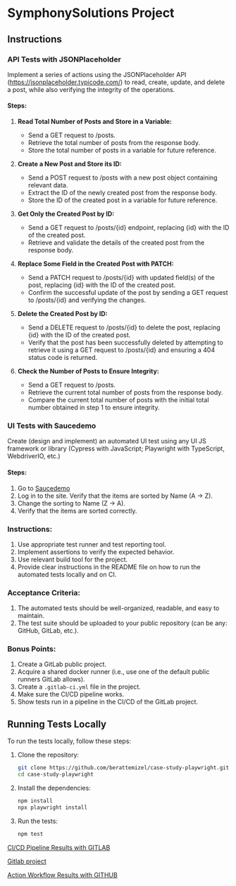 # SymphonySolutions Project

## Instructions

### API Tests with JSONPlaceholder

Implement a series of actions using the JSONPlaceholder API (https://jsonplaceholder.typicode.com/) to read, create, update, and delete a post, while also verifying the integrity of the operations.

#### Steps:

1. **Read Total Number of Posts and Store in a Variable:**
   - Send a GET request to /posts.
   - Retrieve the total number of posts from the response body.
   - Store the total number of posts in a variable for future reference.

2. **Create a New Post and Store its ID:**
   - Send a POST request to /posts with a new post object containing relevant data.
   - Extract the ID of the newly created post from the response body.
   - Store the ID of the created post in a variable for future reference.

3. **Get Only the Created Post by ID:**
   - Send a GET request to /posts/{id} endpoint, replacing {id} with the ID of the created post.
   - Retrieve and validate the details of the created post from the response body.

4. **Replace Some Field in the Created Post with PATCH:**
   - Send a PATCH request to /posts/{id} with updated field(s) of the post, replacing {id} with the ID of the created post.
   - Confirm the successful update of the post by sending a GET request to /posts/{id} and verifying the changes.

5. **Delete the Created Post by ID:**
   - Send a DELETE request to /posts/{id} to delete the post, replacing {id} with the ID of the created post.
   - Verify that the post has been successfully deleted by attempting to retrieve it using a GET request to /posts/{id} and ensuring a 404 status code is returned.

6. **Check the Number of Posts to Ensure Integrity:**
   - Send a GET request to /posts.
   - Retrieve the current total number of posts from the response body.
   - Compare the current total number of posts with the initial total number obtained in step 1 to ensure integrity.

### UI Tests with Saucedemo

Create (design and implement) an automated UI test using any UI JS framework or library (Cypress with JavaScript; Playwright with TypeScript, WebdriverIO, etc.)

#### Steps:

1. Go to [Saucedemo](https://www.saucedemo.com/)
2. Log in to the site. Verify that the items are sorted by Name (A -> Z).
3. Change the sorting to Name (Z -> A).
4. Verify that the items are sorted correctly.

### Instructions:

1. Use appropriate test runner and test reporting tool.
2. Implement assertions to verify the expected behavior.
3. Use relevant build tool for the project.
4. Provide clear instructions in the README file on how to run the automated tests locally and on CI.

### Acceptance Criteria:

1. The automated tests should be well-organized, readable, and easy to maintain.
2. The test suite should be uploaded to your public repository (can be any: GitHub, GitLab, etc.).

### Bonus Points:

1. Create a GitLab public project.
2. Acquire a shared docker runner (i.e., use one of the default public runners GitLab allows).
3. Create a `.gitlab-ci.yml` file in the project.
4. Make sure the CI/CD pipeline works.
5. Show tests run in a pipeline in the CI/CD of the GitLab project.

## Running Tests Locally

To run the tests locally, follow these steps:

1. Clone the repository:
   ```sh
   git clone https://github.com/berattemizel/case-study-playwright.git
   cd case-study-playwright

2. Install the dependencies:
   ```sh
   npm install
   npx playwright install
   
3. Run the tests:
   ```sh
   npm test

[CI/CD Pipeline Results with GITLAB](https://gitlab.com/case5553227/casestudy-playwright/-/pipelines/1362674484)

[Gitlab project](https://gitlab.com/case5553227/casestudy-playwright)

[Action Workflow Results with GITHUB](https://github.com/berattemizel/case-study-playwright/actions/runs/9816320430)



